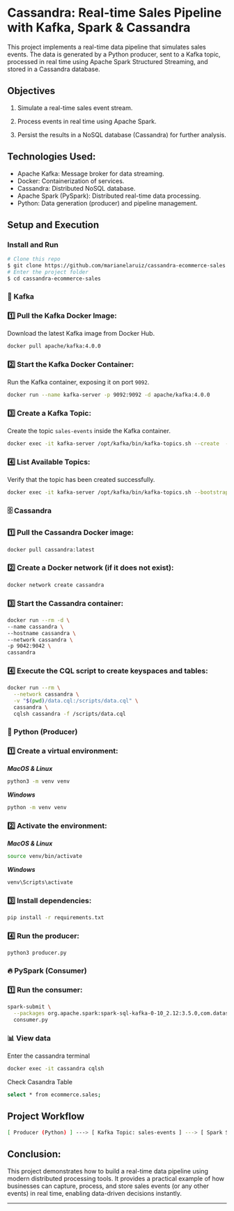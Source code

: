 # Cassandra: Real-time Sales Pipeline with Kafka, Spark & Cassandra
This project implements a real-time data pipeline that simulates sales events. The data is generated by a Python producer, sent to a Kafka topic, processed in real time using Apache Spark Structured Streaming, and stored in a Cassandra database.

## Objectives
1. Simulate a real-time sales event stream.

2. Process events in real time using Apache Spark.

3. Persist the results in a NoSQL database (Cassandra) for further analysis.

## Technologies Used:

- Apache Kafka: Message broker for data streaming.
- Docker: Containerization of services.
- Cassandra: Distributed NoSQL database.
- Apache Spark (PySpark): Distributed real-time data processing.
- Python: Data generation (producer) and pipeline management.

## **Setup and Execution**

### **Install and Run**
```bash
# Clone this repo
$ git clone https://github.com/marianelaruiz/cassandra-ecommerce-sales
# Enter the project folder
$ cd cassandra-ecommerce-sales
```

### 🔗 Kafka

### **1️⃣ Pull the Kafka Docker Image:**

Download the latest Kafka image from Docker Hub.

```bash
docker pull apache/kafka:4.0.0
```

### **2️⃣ Start the Kafka Docker Container:**

Run the Kafka container, exposing it on port `9092`.

```bash
docker run --name kafka-server -p 9092:9092 -d apache/kafka:4.0.0
```

### **3️⃣ Create a Kafka Topic:**

Create the topic `sales-events` inside the Kafka container.

```bash
docker exec -it kafka-server /opt/kafka/bin/kafka-topics.sh --create  --topic sales-events   --bootstrap-server localhost:9092
```

### **4️⃣ List Available Topics:**

Verify that the topic has been created successfully.

```bash
docker exec -it kafka-server /opt/kafka/bin/kafka-topics.sh --bootstrap-server localhost:9092 --list
```

### 🗄️ Cassandra

### **1️⃣ Pull the Cassandra Docker image:**

```bash
docker pull cassandra:latest
```

### **2️⃣ Create a Docker network (if it does not exist):**

```bash
docker network create cassandra
```

### **3️⃣ Start the Cassandra container:**

```bash
docker run --rm -d \
--name cassandra \
--hostname cassandra \
--network cassandra \
-p 9042:9042 \
cassandra
```

### **4️⃣ Execute the CQL script to create keyspaces and tables:**

```bash
docker run --rm \
  --network cassandra \
  -v "$(pwd)/data.cql:/scripts/data.cql" \
  cassandra \
  cqlsh cassandra -f /scripts/data.cql
```

### 🐍 Python (Producer)

### **1️⃣ Create a virtual environment:**

***MacOS & Linux***

```bash
python3 -m venv venv
```

***Windows***
```bash
python -m venv venv 
```

### **2️⃣ Activate the environment:**

***MacOS & Linux***

```bash
source venv/bin/activate
```

***Windows***
```bash
venv\Scripts\activate
```


### **3️⃣ Install dependencies:**

```bash
pip install -r requirements.txt
```

### **4️⃣ Run the producer:**

```bash
python3 producer.py
```


### 🔥 PySpark (Consumer)

### **1️⃣ Run the consumer:**

```bash
spark-submit \
  --packages org.apache.spark:spark-sql-kafka-0-10_2.12:3.5.0,com.datastax.spark:spark-cassandra-connector_2.12:3.4.0 \
  consumer.py
```

### 📊 View data

Enter the cassandra terminal
```bash
docker exec -it cassandra cqlsh
```

Check Casandra Table
```bash
select * from ecommerce.sales;
```



##  Project Workflow

```bash
[ Producer (Python) ] ---> [ Kafka Topic: sales-events ] ---> [ Spark Streaming Consumer ] ---> [ Cassandra ]
```


## Conclusion:

This project demonstrates how to build a real-time data pipeline using modern distributed processing tools. It provides a practical example of how businesses can capture, process, and store sales events (or any other events) in real time, enabling data-driven decisions instantly.






---------------------------------------------------------
<!-- 
### **5️⃣ Set up the Environment:**

Clone the repository and create a virtual environment:

```bash
# Clone the repository
git clone https://github.com/marianelaruiz/kafka-ecommerce-sales.git
cd kafka-ecommerce-sales

# Create the virtual enviroment 
python3 -m venv kafka_venv

# Activate the virtual environment
source kafka_venv/bin/activate

# Install the dependencies
pip install -r requirements.txt

```

### **6️⃣ Run the Producer:**

Activate the virtual environment and start the producer to send data to the topic.

```bash
python3 producer.py
```

### **7️⃣ Run the Consumer:**

Execute the PySpark consumer to read and process the data from the Kafka topic.

```bash
spark-submit --packages org.apache.spark:spark-sql-kafka-0-10_2.12:3.5.0 consumer.py
```

### **8️⃣ Stop the Process:**
To stop any Kafka service, press Ctrl + C in the terminal.

---

 -->



